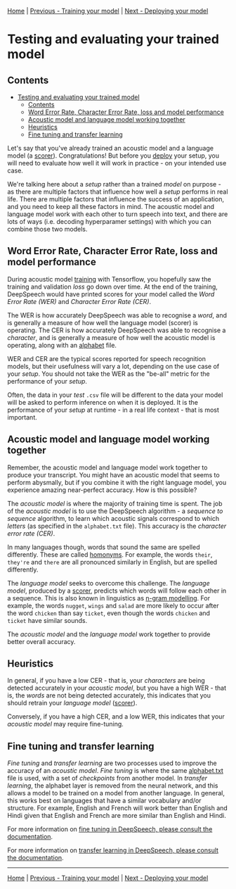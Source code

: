 [Home](README.md) | [Previous - Training your model](TRAINING.md) | [Next - Deploying your model](DEPLOYING.md)

# Testing and evaluating your trained model

## Contents

- [Testing and evaluating your trained model](#testing-and-evaluating-your-trained-model)
  * [Contents](#contents)
  * [Word Error Rate, Character Error Rate, loss and model performance](#word-error-rate--character-error-rate--loss-and-model-performance)
  * [Acoustic model and language model working together](#acoustic-model-and-language-model-working-together)
  * [Heuristics](#heuristics)
  * [Fine tuning and transfer learning](#fine-tuning-and-transfer-learning)

Let's say that you've already trained an acoustic model and a language model (a [scorer](SCORER.md)). Congratulations! But before you [deploy](DEPLOYMENT.md) your setup, you will need to evaluate how well it will work in practice - on your intended use case.

We're talking here about a _setup_ rather than a trained _model_ on purpose - as there are multiple factors that influence how well a _setup_ performs in real life. There are multiple factors that influence the success of an application, and you need to keep all these factors in mind. The acoustic model and language model work with each other to turn speech into text, and there are lots of ways (i.e. decoding hyperparamer settings) with which you can combine those two models.

## Word Error Rate, Character Error Rate, loss and model performance

During acoustic model [training](TRAINING.md) with Tensorflow, you hopefully saw the training and validation _loss_ go down over time. At the end of the training, DeepSpeech would have printed scores for your model called the _Word Error Rate (WER)_ and _Character Error Rate (CER)_.

The WER is how accurately DeepSpeech was able to recognise a _word_, and is generally a measure of how well the language model (scorer) is operating. The CER is how accurately DeepSpeech was able to recognise a _character_, and is generally a measure of how well the acoustic model is operating, along with an [alphabet](ALPHABET.md) file.

WER and CER are the typical scores reported for speech recognition models, but their usefulness will vary a lot, depending on the use case of your _setup_. You should not take the WER as the "be-all" metric for the performance of your _setup_.

Often, the data in your _test_ `.csv` file will be different to the data your model will be asked to perform inference on when it is deployed. It is the performance of your _setup_ at runtime - in a real life context - that is most important.

## Acoustic model and language model working together

Remember, the acoustic model and language model work together to produce your transcript. You might have an acoustic model that seems to perform abysmally, but if you combine it with the right language model, you experience amazing near-perfect accuracy. How is this possible?

The _acoustic model_ is where the majority of training time is spent. The job of the _acoustic model_ is to use the DeepSpeech algorithm - a _sequence to sequence_ algorithm, to learn which acoustic signals correspond to which _letters_ (as specified in the `alphabet.txt` file). This accuracy is the _character error rate (CER)_.

In many languages though, words that sound the same are spelled differently. These are called [homonyms](https://en.wikipedia.org/wiki/Homonym). For example, the words `their`, `they're` and `there` are all pronounced similarly in English, but are spelled differently.

The _language model_ seeks to overcome this challenge. The _language model_, produced by a [scorer](SCORER.md), predicts which words will follow each other in a sequence. This is also known in linguistics as [n-gram modelling](https://en.wikipedia.org/wiki/N-gram). For example, the words `nugget`, `wings` and `salad` are more likely to occur after the word `chicken` than say `ticket`, even though the words `chicken` and `ticket` have similar sounds.

The _acoustic model_ and the _language model_ work together to provide better overall accuracy.

## Heuristics

In general, if you have a low CER - that is, your _characters_ are being detected accurately in your _acoustic model_, but you have a high WER - that is, the _words_ are not being detected accurately, this indicates that you should retrain your _language model_ ([scorer](SCORER.md)).

Conversely, if you have a high CER, and a low WER, this indicates that your _acoustic model_ may require fine-tuning.

## Fine tuning and transfer learning

_Fine tuning_ and _transfer learning_ are two processes used to improve the accuracy of an _acoustic model_. _Fine tuning_ is where the same [alphabet.txt](ALPHABET.md) file is used, with a set of _checkpoints_ from another model. In _transfer learning_, the alphabet layer is removed from the neural network, and this allows a model to be trained on a model from another language. In general, this works best on languages that have a similar vocabulary and/or structure. For example, English and French will work better than English and Hindi given that English and French are more similar than English and Hindi.

For more information on [fine tuning in DeepSpeech, please consult the documentation](https://deepspeech.readthedocs.io/en/v0.9.3/TRAINING.html#fine-tuning-same-alphabet).

For more information on [transfer learning in DeepSpeech, please consult the documentation](https://deepspeech.readthedocs.io/en/v0.9.3/TRAINING.html#transfer-learning-new-alphabet).  

---

[Home](README.md) | [Previous - Training your model](TRAINING.md) | [Next - Deploying your model](DEPLOYING.md)
